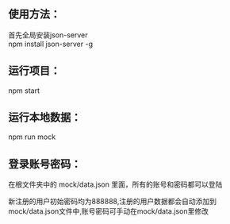 ## 使用方法：
首先全局安装json-server   
npm install json-server -g

## 运行项目：
npm start
## 运行本地数据： 
npm run mock

## 登录账号密码： 
在根文件夹中的 mock/data.json 里面，所有的账号和密码都可以登陆

新注册的用户初始密码均为888888,注册的用户数据都会自动添加到mock/data.json文件中,账号密码可手动在mock/data.json里修改